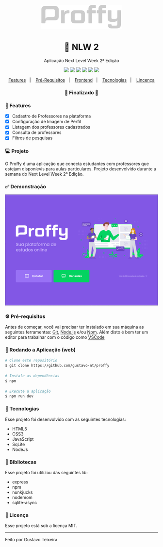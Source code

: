 <p align="center">
  <img src="https://github.com/gustavo-nt/proffy/blob/master/public/images/logo-proffy.svg" alt="logo" height="80"/>
</p>

<h1 align="center">
    🚀 NLW 2
</h1>

<p align="center">Aplicação Next Level Week 2ª Edição</p>

<p align="center">
  <img src="https://img.shields.io/static/v1?label=node&message=12.13.1&color=339933&logo=node.js" />
  <img src="https://img.shields.io/static/v1?label=html&message=5.0&color=61DAFB&logo=html" />
  <img src="https://img.shields.io/static/v1?label=css&message=3.0&color=0088CC&logo=css" />
  <img src="https://img.shields.io/static/v1?label=js&message=ES6&color=yellow&logo=javascript" />
  <img src="https://img.shields.io/badge/last%20commit-october-important" />
  <img src="https://img.shields.io/badge/license-MIT-success"/>
</p>

<p align="center">
  <a href="#-features">Features</a>&nbsp;&nbsp;&nbsp;|&nbsp;&nbsp;&nbsp;
  <a href="#-pré-requisitos">Pré-Requisitos</a>&nbsp;&nbsp;&nbsp;|&nbsp;&nbsp;&nbsp;
  <a href="#-rodando-a-aplicação-web">Frontend</a>&nbsp;&nbsp;&nbsp;|&nbsp;&nbsp;&nbsp;
  <a href="#-tecnologias">Tecnologias</a>&nbsp;&nbsp;&nbsp;|&nbsp;&nbsp;&nbsp;
  <a href="#-licença">Lincença</a>
</p>

<h3 align="center"> 
🚧  Finalizado  🚧
</h3>

### 📎 Features 

- [x] Cadastro de Professores na plataforma
- [x] Configuração de Imagem de Perfil
- [x] Listagem dos professores cadastrados
- [x] Consulta de professores
- [x] Filtros de pesquisas

### 💻 Projeto

O Proffy é uma aplicação que conecta estudantes com professores que estejam disponíevis para aulas particulares. Projeto desenvolvido durante a semana do Next Level Week 2ª Edição. 

### ✅ Demonstração
<img src="https://github.com/gustavo-nt/proffy/blob/master/public/images/Proffy.PNG" />

### ⚙ Pré-requisitos

Antes de começar, você vai precisar ter instalado em sua máquina as seguintes ferramentas:
[Git](https://git-scm.com), [Node.js](https://nodejs.org/en/) e/ou [Npm](https://www.npmjs.com/get-npm). 
Além disto é bom ter um editor para trabalhar com o código como [VSCode](https://code.visualstudio.com/)

### 📗 Rodando a Aplicação (web)

```bash
# Clone este repositório
$ git clone https://github.com/gustavo-nt/proffy

# Instale as dependências
$ npm

# Execute a aplicação
$ npm run dev
```

### 🚀 Tecnologias

Esse projeto foi desenvolvido com as seguintes tecnologias:

- HTML5
- CSS3
- JavaScript
- SqLite
- NodeJs

### 📕 Bibliotecas

Esse projeto foi utilizou das seguintes lib:

- express
- npm
- nunkjucks
- nodemom
- sqlite-async

### 📝 Licença

Esse projeto está sob a licença MIT.

<hr/>

Feito por Gustavo Teixeira
